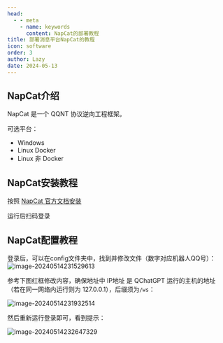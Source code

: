 ```yaml
---
head:
  - - meta
    - name: keywords
      content: NapCat的部署教程
title: 部署消息平台NapCat的教程
icon: software
order: 3
author: Lazy
date: 2024-05-13
---
```


## NapCat介绍

NapCat 是一个 QQNT 协议逆向工程框架。

可选平台：

- Windows
- Linux Docker
- Linux 非 Docker

## NapCat安装教程

按照 [NapCat 官方文档安装](https://napneko.github.io/zh-CN/guide/getting-started)

运行后扫码登录

## NapCat配置教程

登录后，可以在config文件夹中，找到并修改文件（数字对应机器人QQ号）：![image-20240514231529613](https://cos.thelazy.cn/pictures/image-20240514231529613.png)

参考下图红框修改内容，确保地址中 IP地址 是 QChatGPT 运行的主机的地址（若在同一网络内运行则为 127.0.0.1），后缀须为`/ws`：

![image-20240514231932514](https://cos.thelazy.cn/pictures/202405142319592.png)

然后重新运行登录即可，看到提示：

![image-20240514232647329](https://cos.thelazy.cn/pictures/202405142326384.png)